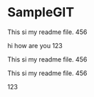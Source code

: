 # SampleGIT
This si my readme file. 456

hi how are you 123

This si my readme file. 456

This si my readme file. 456


123


